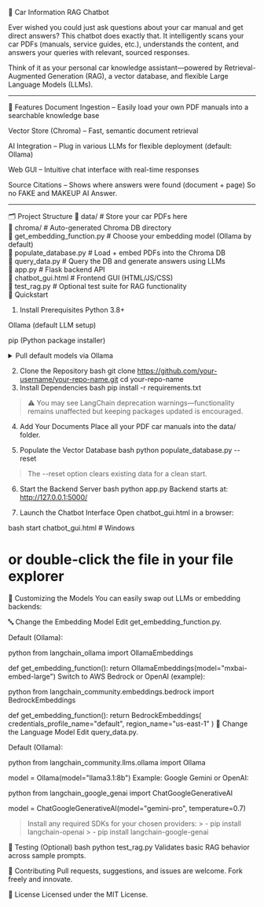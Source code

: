 🚗 Car Information RAG Chatbot

Ever wished you could just ask questions about your car manual and get direct answers? This chatbot does exactly that. It intelligently scans your car PDFs (manuals, service guides, etc.), understands the content, and answers your queries with relevant, sourced responses.

Think of it as your personal car knowledge assistant—powered by Retrieval-Augmented Generation (RAG), a vector database, and flexible Large Language Models (LLMs).
________________________________________________________________________________________________________
🔧 Features
Document Ingestion – Easily load your own PDF manuals into a searchable knowledge base

Vector Store (Chroma) – Fast, semantic document retrieval

AI Integration – Plug in various LLMs for flexible deployment (default: Ollama)

Web GUI – Intuitive chat interface with real-time responses

Source Citations – Shows where answers were found (document + page) So no FAKE and MAKEUP AI Answer.

________________________________________________________________________________________________________

🗂 Project Structure
📁 data/                  # Store your car PDFs here  
📁 chroma/                # Auto-generated Chroma DB directory  
📄 get_embedding_function.py  # Choose your embedding model (Ollama by default)  
📄 populate_database.py       # Load + embed PDFs into the Chroma DB  
📄 query_data.py              # Query the DB and generate answers using LLMs  
📄 app.py                    # Flask backend API  
📄 chatbot_gui.html          # Frontend GUI (HTML/JS/CSS)  
📄 test_rag.py               # Optional test suite for RAG functionality  
🚀 Quickstart
1. Install Prerequisites
Python 3.8+

Ollama (default LLM setup)

pip (Python package installer)

<details> <summary>Pull default models via Ollama</summary>

bash
ollama pull mxbai-embed-large
ollama pull llama3.1:8b
ollama pull mistral  # Optional, for running tests
</details>

2. Clone the Repository
bash
git clone https://github.com/your-username/your-repo-name.git
cd your-repo-name
3. Install Dependencies
bash
pip install -r requirements.txt
> ⚠️ You may see LangChain deprecation warnings—functionality remains unaffected but keeping packages updated is encouraged.

4. Add Your Documents
Place all your PDF car manuals into the data/ folder.

5. Populate the Vector Database
bash
python populate_database.py --reset
> The --reset option clears existing data for a clean start.

6. Start the Backend Server
bash
python app.py
Backend starts at: http://127.0.0.1:5000/

7. Launch the Chatbot Interface
Open chatbot_gui.html in a browser:

bash
start chatbot_gui.html  # Windows
# or double-click the file in your file explorer
🤖 Customizing the Models
You can easily swap out LLMs or embedding backends:

🔤 Change the Embedding Model
Edit get_embedding_function.py.

Default (Ollama):

python
from langchain_ollama import OllamaEmbeddings

def get_embedding_function():
    return OllamaEmbeddings(model="mxbai-embed-large")
Switch to AWS Bedrock or OpenAI (example):

python
from langchain_community.embeddings.bedrock import BedrockEmbeddings

def get_embedding_function():
    return BedrockEmbeddings(
        credentials_profile_name="default",
        region_name="us-east-1"
    )
💬 Change the Language Model
Edit query_data.py.

Default (Ollama):

python
from langchain_community.llms.ollama import Ollama

model = Ollama(model="llama3.1:8b")
Example: Google Gemini or OpenAI:

python
from langchain_google_genai import ChatGoogleGenerativeAI

model = ChatGoogleGenerativeAI(model="gemini-pro", temperature=0.7)
> Install any required SDKs for your chosen providers: > - pip install langchain-openai > - pip install langchain-google-genai

🧪 Testing (Optional)
bash
python test_rag.py
Validates basic RAG behavior across sample prompts.

🤝 Contributing
Pull requests, suggestions, and issues are welcome. Fork freely and innovate.

📄 License
Licensed under the MIT License.
